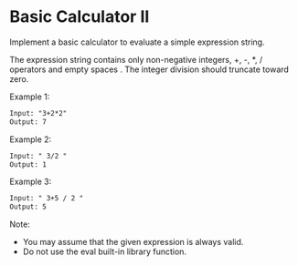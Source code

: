 # Basic Calculator II

Implement a basic calculator to evaluate a simple expression string.

The expression string contains only non-negative integers, +, -, \*, / operators and empty spaces . The integer division should truncate toward zero.

Example 1:

```txt
Input: "3+2*2"
Output: 7
```

Example 2:

```txt
Input: " 3/2 "
Output: 1
```

Example 3:

```txt
Input: " 3+5 / 2 "
Output: 5
```

Note:

- You may assume that the given expression is always valid.
- Do not use the eval built-in library function.
